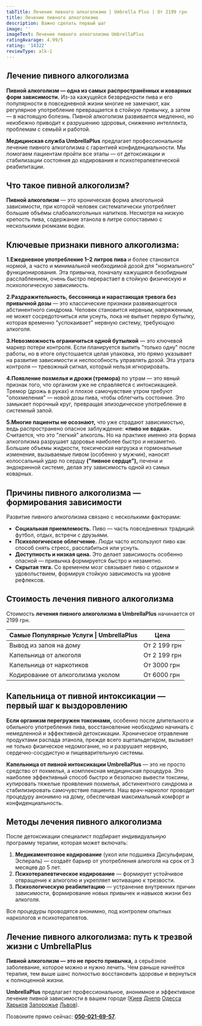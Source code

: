 ```yaml
---
tabTitle: Лечение пивного алкоголизма | Umbrella Plus | От 2199 грн
title: Лечение пивного алкоголизма
description: Важно сделать первый шаг
image: ''
imageText: Лечение пивного алкоголизма UmbrellaPlus
ratingAvarage: 4.99/5
rating: '14322'
reviewType: alk-1
---
```


## Лечение пивного алкоголизма

**Пивной алкоголизм — одна из самых распространённых и коварных форм зависимости.** Из-за кажущейся безвредности пива и его популярности в повседневной жизни многие не замечают, как регулярное употребление превращается в стойкую привычку, а затем — в настоящую болезнь. Пивной алкоголизм развивается медленно, но неизбежно приводит к разрушению здоровья, снижению интеллекта, проблемам с семьёй и работой.

**Медицинская служба UmbrellaPlus** предлагает профессиональное лечение пивного алкоголизма с гарантией конфиденциальности. Мы помогаем пациентам пройти все этапы — от детоксикации и стабилизации состояния до кодирования и психотерапевтической реабилитации.

## Что такое пивной алкоголизм?

**Пивной алкоголизм** — это хроническая форма алкогольной зависимости, при которой человек систематически употребляет большие объёмы слабоалкогольных напитков. Несмотря на низкую крепость пива, содержание этанола в литре сопоставимо с несколькими рюмками водки.

## Ключевые признаки пивного алкоголизма:

**1.Ежедневное употребление 1–2 литров пива** и более становится нормой, а часто и минимальной необходимой дозой для "нормального" функционирования. Эта привычка, поначалу кажущаяся безобидным расслаблением, очень быстро перерастает в стойкую физическую и психологическую зависимость.

**2.Раздражительность, бессонница и нарастающая тревога без привычной дозы** — это классические признаки развивающегося абстинентного синдрома. Человек становится нервным, напряженным, не может сосредоточиться или уснуть, пока не выпьет первую бутылку, которая временно "успокаивает" нервную систему, требующую алкоголя.

**3.Невозможность ограничиться одной бутылкой** — это ключевой маркер потери контроля. Если планируется выпить "только одну" после работы, но в итоге опустошается целая упаковка, это прямо указывает на развитие зависимости и неспособность управлять дозой. Эта утрата контроля — тревожный сигнал, который нельзя игнорировать.

**4.Появление похмелья и дрожи (тремора)** по утрам — это явный признак того, что организм уже не справляется с интоксикацией. Тремор (дрожь в руках) и плохое самочувствие утром требуют "опохмеления" — новой дозы пива, чтобы облегчить состояние. Это замыкает порочный круг, превращая эпизодическое употребление в системный запой.

**5.Многие пациенты не осознают,** что уже страдают зависимостью, ведь распространено опасное заблуждение: **«пиво не водка».** Считается, что это "легкий" алкоголь. Но на практике именно эта форма алкоголизма разрушает здоровье наиболее быстро и незаметно. Большие объемы жидкости, токсическая нагрузка и гормональные изменения, вызываемые пивом (особенно у мужчин), наносят колоссальный удар по сердцу **("пивное сердце"),** печени и эндокринной системе, делая эту зависимость одной из самых коварных.

## Причины пивного алкоголизма — формирования зависимости

Развитие пивного алкоголизма связано с несколькими факторами:

* **Социальная приемлемость.** Пиво — часть повседневных традиций: футбол, отдых, встречи с друзьями.
* **Психологическое облегчение.** Люди часто используют пиво как способ снять стресс, расслабиться или уснуть.
* **Доступность и низкая цена.** Это делает зависимость особенно опасной — привычка формируется быстро и незаметно.
* **Скрытая тяга.** Со временем мозг связывает пиво с отдыхом и удовольствием, формируя стойкую зависимость на уровне рефлексов.

## Стоимость лечения пивного алкоголизма

Стоимость **лечения пивного алкоголизма в UmbrellaPlus** начинается от 2199 грн.

| Самые Популярные Услуги \| UmbrellaPlus | Цена         |
| --------------------------------------- | ------------ |
| Вывод из запоя на дому                  | От 2 199 грн |
| Капельница от алкоголя                  | От 2 199 грн |
| Капельница от наркотиков                | От 3000 грн  |
| Кодирование от алкоголизма уколом       | От 6000 грн  |

## Капельница от пивной интоксикации — первый шаг к выздоровлению

**Если организм перегружен токсинами,** особенно после длительного и обильного употребления пива, восстановление необходимо начинать с немедленной и эффективной детоксикации. Хроническое отравление продуктами распада этанола, прежде всего ацетальдегидом, вызывает не только физическое недомогание, но и разрушает нервную, сердечно-сосудистую и пищеварительную системы.

**Капельница от пивной интоксикации UmbrellaPlus** — это не просто средство от похмелья, а комплексная медицинская процедура. Это наиболее эффективный способ быстро и безопасно вывести токсины, купировать тяжелые проявления похмелья, абстинентного синдрома и стабилизировать самочувствие пациента. Наш врач-нарколог проводит процедуру анонимно на дому, обеспечивая максимальный комфорт и конфиденциальность.

## Методы лечения пивного алкоголизма

После детоксикации специалист подбирает индивидуальную программу терапии, которая может включать:

1. **Медикаментозное кодирование** (укол или подшивка Дисульфирам, Эспераль) — создаёт барьер от употребления алкоголя на срок от 3 месяцев до 5 лет.
2. **Психотерапевтическое кодирование** — формирует устойчивое отвращение к алкоголю и укрепляет мотивацию к трезвости.
3. **Психологическую реабилитацию** — устранение внутренних причин зависимости, формирование новых привычек и навыков жизни без алкоголя.

Все процедуры проводятся анонимно, под контролем опытных наркологов и психотерапевтов.

## Лечение пивного алкоголизма: путь к трезвой жизни с UmbrellaPlus

**Пивной алкоголизм — это не просто привычка,** а серьёзное заболевание, которое можно и нужно лечить. Чем раньше начнётся терапия, тем выше шанс полностью восстановить здоровье и вернуться к полноценной жизни.

**UmbrellaPlus** предлагает профессиональное, анонимное и эффективное лечение пивной зависимости в вашем городе ([Киев](https://umbrella-plus.com.ua/kiev/) [Днепр](https://umbrella-plus.com.ua/dnepr/) [Одесса](https://umbrella-plus.com.ua/lechenie-alc/) [Харьков](https://umbrella-plus.com.ua/kharkiv/) [Запорожье](https://umbrella-plus.com.ua/zaporozie/) [Львов](https://umbrella-plus.com.ua/lviv/)).

Позвоните прямо сейчас: **[050-021-69-57](tel:0500216957)**. 
